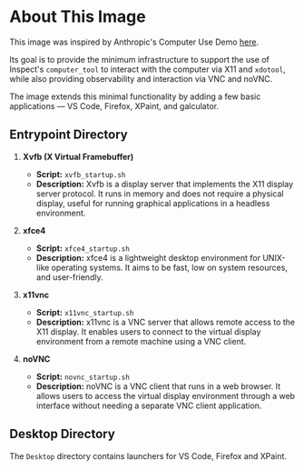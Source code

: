 # About This Image

This image was inspired by Anthropic's Computer Use Demo [here](https://github.com/anthropics/anthropic-quickstarts/tree/main/computer-use-demo/image).

Its goal is to provide the minimum infrastructure to support the use of Inspect's `computer_tool` to interact with the computer via X11 and `xdotool`, while also providing observability and interaction via VNC and noVNC.

The image extends this minimal functionality by adding a few basic applications — VS Code, Firefox, XPaint, and galculator.

## Entrypoint Directory

1. **Xvfb (X Virtual Framebuffer)**
   - **Script:** `xvfb_startup.sh`
   - **Description:** Xvfb is a display server that implements the X11 display server protocol. It runs in memory and does not require a physical display, useful for running graphical applications in a headless environment.

1. **xfce4**
   - **Script:** `xfce4_startup.sh`
   - **Description:** xfce4 is a lightweight desktop environment for UNIX-like operating systems. It aims to be fast, low on system resources, and user-friendly.

1. **x11vnc**
   - **Script:** `x11vnc_startup.sh`
   - **Description:** x11vnc is a VNC server that allows remote access to the X11 display. It enables users to connect to the virtual display environment from a remote machine using a VNC client.

1. **noVNC**
   - **Script:** `novnc_startup.sh`
   - **Description:** noVNC is a VNC client that runs in a web browser. It allows users to access the virtual display environment through a web interface without needing a separate VNC client application.

## Desktop Directory

The `Desktop` directory contains launchers for VS Code, Firefox and XPaint.
